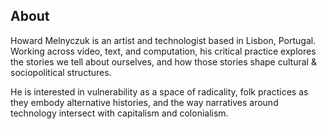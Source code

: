 ## About

Howard Melnyczuk is an artist and technologist based in Lisbon, Portugal. Working across video, text, and computation, his critical practice explores the stories we tell about ourselves, and how those stories shape cultural & sociopolitical structures.

He is interested in vulnerability as a space of radicality, folk practices as they embody alternative histories, and the way narratives around technology intersect with capitalism and colonialism.
